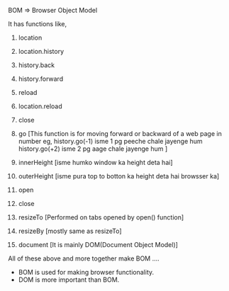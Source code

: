 BOM => Browser Object Model

It has functions like,

1. location   
2. location.history
3. history.back
4. history.forward
5. reload
6. location.reload
7. close
8. go   [This function is for moving forward or backward of a web page in number 
            eg,
              history.go(-1) isme 1 pg peeche chale jayenge hum 
              history.go(+2) isme 2 pg aage chale jayenge hum 
        ]

9. innerHeight  [isme humko window ka height deta hai]
10. outerHeight  [isme pura top to botton ka height deta hai browsser ka]
11. open 
12. close
13. resizeTo   [Performed on tabs opened by open() function]
14. resizeBy   [mostly same as resizeTo]
15. document [It is mainly DOM(Document Object Model)]

All of these above and more together make BOM ....

* BOM is used for making browser functionality.
* DOM is more important than BOM.